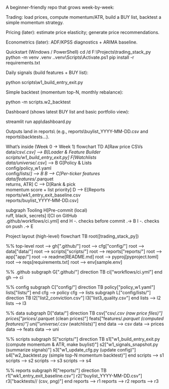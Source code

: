 A beginner-friendly repo that grows week-by-week:

Trading: load prices, compute momentum/ATR, build a BUY list, backtest a simple momentum strategy.

Pricing (later): estimate price elasticity; generate price recommendations.

Econometrics (later): ADF/KPSS diagnostics + ARIMA baseline.

Quickstart (Windows / PowerShell)
cd /d F:\Projects\trading_stack_py
python -m venv .venv
.\.venv\Scripts\Activate.ps1
pip install -r requirements.txt


Daily signals (build features + BUY list):

python scripts\w1_build_entry_exit.py


Simple backtest (momentum top-N, monthly rebalance):

python -m scripts.w2_backtest


Dashboard (shows latest BUY list and basic portfolio view):

streamlit run app\dashboard.py


Outputs land in reports\ (e.g., reports\buylist_YYYY-MM-DD.csv and reports\backtests\...).

What’s inside (Week 0 → Week 1)
flowchart TD
  A[Raw price CSVs<br/>data/csv/*.csv] --> B[Loader & Feature Builder<br/>scripts/w1_build_entry_exit.py]
  F[Watchlists<br/>data/universe/*.csv] --> B
  G[Policy & Lists<br/>config/policy_w1.yaml<br/>config/lists/*] --> B
  B --> C[Per-ticker features<br/>data/features/*.parquet<br/>returns, ATR]
  C --> D[Rank & pick<br/>momentum score + list priority]
  D --> E[Reports<br/>reports/wk1_entry_exit_baseline.csv<br/>reports/buylist_YYYY-MM-DD.csv]

  subgraph Tooling
    H[Pre-commit (local)<br/>ruff, black, secrets]
    I[CI on GitHub<br/>.github/workflows/ci.yml]
  end
  H -. checks before commit .-> B
  I -. checks on push .-> E

Project layout (high-level)
flowchart TB
  root([trading_stack_py])

  %% top-level
  root --> gh[".github/"]
  root --> cfg["config/"]
  root --> data["data/"]
  root --> scripts["scripts/"]
  root --> reports["reports/"]
  root --> app["app/"]
  root --> readme[README.md]
  root --> pyproj[pyproject.toml]
  root --> reqs[requirements.txt]
  root --> env[sample.env]

  %% .github
  subgraph G[".github/"]
    direction TB
    ci["workflows/ci.yml"]
  end
  gh --> ci

  %% config
  subgraph C["config/"]
    direction TB
    policy["policy_w1.yaml"]
    lists["lists/"]
  end
  cfg --> policy
  cfg --> lists
  subgraph L["config/lists/"]
    direction TB
    l2["list2_conviction.csv"]
    l3["list3_quality.csv"]
  end
  lists --> l2
  lists --> l3

  %% data
  subgraph D["data/"]
    direction TB
    csv["csv/*.csv  (raw price files)"]
    prices["prices/*.parquet  (clean prices)"]
    feats["features/*.parquet  (computed features)"]
    uni["universe/*.csv  (watchlists)"]
  end
  data --> csv
  data --> prices
  data --> feats
  data --> uni

  %% scripts
  subgraph S["scripts/"]
    direction TB
    s1["w1_build_entry_exit.py  (compute momentum & ATR, make buylist)"]
    s2["w1_signals_snapshot.py  (summarize signals)"]
    s3["w1_update_cfg.py  (update config)"]
    s4["w2_backtest.py  (simple top-N momentum backtest)"]
  end
  scripts --> s1
  scripts --> s2
  scripts --> s3
  scripts --> s4

  %% reports
  subgraph R["reports/"]
    direction TB
    r1["wk1_entry_exit_baseline.csv"]
    r2["buylist_YYYY-MM-DD.csv"]
    r3["backtests/<run>/ (csv, png)"]
  end
  reports --> r1
  reports --> r2
  reports --> r3

